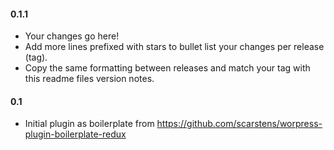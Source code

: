 #### 0.1.1
* Your changes go here! 
* Add more lines prefixed with stars to bullet list your changes per release (tag).
* Copy the same formatting between releases and match your tag with this readme files version notes.

#### 0.1
* Initial plugin as boilerplate from https://github.com/scarstens/worpress-plugin-boilerplate-redux
